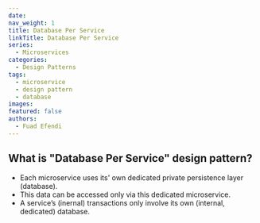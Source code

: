 ```yaml
---
date:
nav_weight: 1
title: Database Per Service
linkTitle: Database Per Service
series:
  - Microservices
categories:
  - Design Patterns
tags:
  - microservice
  - design pattern
  - database
images:
featured: false
authors:
  - Fuad Efendi
---
```


## What is "Database Per Service" design pattern? 

- Each microservice uses its' own dedicated private persistence layer (database).
- This data can be accessed only via this dedicated microservice.
- A service’s (inernal) transactions only involve its own (internal, dedicated) database.

